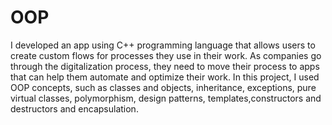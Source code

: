 # OOP
I developed an app using C++ programming language that allows users to create custom flows for processes they use in their work. As companies go through the digitalization process, they need to move their process to apps that can help them automate and optimize their work. In this project, I used OOP concepts, such as classes and objects,  inheritance, exceptions, pure virtual classes, polymorphism, design patterns, templates,constructors and destructors and encapsulation.
